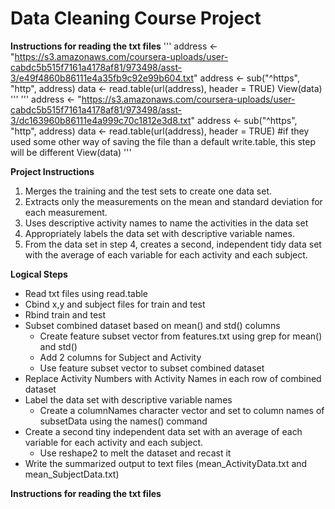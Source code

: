 # Data Cleaning Course Project

**Instructions for reading the txt files**
'''
address <- "https://s3.amazonaws.com/coursera-uploads/user-cabdc5b515f7161a4178af81/973498/asst-3/e49f4860b86111e4a35fb9c92e99b604.txt"
address <- sub("^https", "http", address)
data <- read.table(url(address), header = TRUE) 
View(data)
'''
'''
address <- "https://s3.amazonaws.com/coursera-uploads/user-cabdc5b515f7161a4178af81/973498/asst-3/dc163960b86111e4a999c70c1812e3d8.txt"
address <- sub("^https", "http", address)
data <- read.table(url(address), header = TRUE) #if they used some other way of saving the file than a default write.table, this step will be different
View(data)
'''

**Project Instructions**

1.	Merges the training and the test sets to create one data set.
2.	Extracts only the measurements on the mean and standard deviation for each measurement. 
3.	Uses descriptive activity names to name the activities in the data set
4.	Appropriately labels the data set with descriptive variable names. 
5.	From the data set in step 4, creates a second, independent tidy data set with the average of each variable for each activity and each subject.


**Logical Steps**

*	Read txt files using read.table
*	Cbind x,y and subject files for train and test
*	Rbind train and test 
*	Subset combined dataset based on mean() and std() columns
	* Create feature subset vector from features.txt using grep for mean() and std()
	* Add 2 columns for Subject and Activity
	* Use feature subset vector to subset combined dataset
*   Replace Activity Numbers with Activity Names in each row of combined dataset
*	Label the data set with descriptive variable names
	* Create a columnNames character vector and set to column names of subsetData using the names() command
*	Create a second tiny independent data set with an average of each variable for each activity and each subject.
	* Use reshape2 to melt the dataset and recast it
*	Write the summarized output to text files (mean_ActivityData.txt and mean_SubjectData.txt)

**Instructions for reading the txt files**